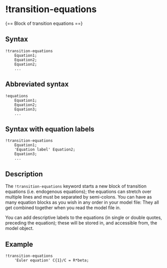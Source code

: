 # !transition-equations

{== Block of transition equations ==}


## Syntax

    !transition-equations
        Equation1;
        Equation2;
        Equation2;
        ...

## Abbreviated syntax

    !equations
        Equation1;
        Equation2;
        Equation3;
        ...

## Syntax with equation labels

    !transition-equations
        Equation1;
        'Equation label' Equation2;
        Equation3;
        ...

## Description

The `!transition-equations` keyword starts a new block of transition
equations (i.e. endogenous equations); the equations can stretch over
multiple lines and must be separated by semi-colons. You can have as many
equation blocks as you wish in any order in your model file: They all
get combined together when you read the model file in.

You can add descriptive labels to the equations (in single or double
quotes, preceding the equation); these will be stored in, and
accessible from, the model object.

## Example

    !transition-equations
        'Euler equation' C{1}/C = R*beta;



